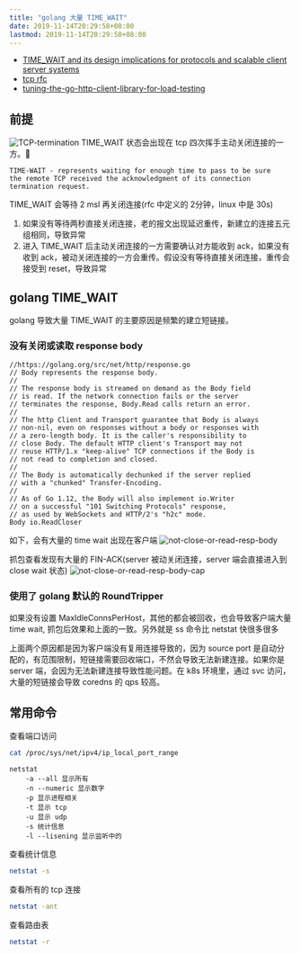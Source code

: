 ```yaml
---
title: "golang 大量 TIME_WAIT"
date: 2019-11-14T20:29:58+08:00
lastmod: 2019-11-14T20:29:58+08:00
---
```


- [TIME_WAIT and its design implications for protocols and scalable client server systems](http://www.serverframework.com/asynchronousevents/2011/01/time-wait-and-its-design-implications-for-protocols-and-scalable-servers.html)
- [tcp rfc](https://tools.ietf.org/html/rfc793#page-37)
- [tuning-the-go-http-client-library-for-load-testing](http://tleyden.github.io/blog/2016/11/21/tuning-the-go-http-client-library-for-load-testing/)<!--more-->

## 前提

![TCP-termination](../../images/TCP-termination.png)
TIME_WAIT 状态会出现在 tcp 四次挥手主动关闭连接的一方。

    TIME-WAIT - represents waiting for enough time to pass to be sure
    the remote TCP received the acknowledgment of its connection
    termination request.

TIME_WAIT 会等待 2 msl 再关闭连接(rfc 中定义的 2分钟，linux 中是 30s)

1. 如果没有等待两秒直接关闭连接，老的报文出现延迟重传，新建立的连接五元组相同，导致异常
2. 进入 TIME_WAIT 后主动关闭连接的一方需要确认对方能收到 ack，如果没有收到 ack，被动关闭连接的一方会重传。假设没有等待直接关闭连接，重传会接受到 reset，导致异常

## golang TIME_WAIT

golang 导致大量 TIME_WAIT 的主要原因是频繁的建立短链接。

### 没有关闭或读取 response body


    //https://golang.org/src/net/http/response.go
    // Body represents the response body.
    //
    // The response body is streamed on demand as the Body field
    // is read. If the network connection fails or the server
    // terminates the response, Body.Read calls return an error.
    //
    // The http Client and Transport guarantee that Body is always
    // non-nil, even on responses without a body or responses with
    // a zero-length body. It is the caller's responsibility to
    // close Body. The default HTTP client's Transport may not
    // reuse HTTP/1.x "keep-alive" TCP connections if the Body is
    // not read to completion and closed.
    //
    // The Body is automatically dechunked if the server replied
    // with a "chunked" Transfer-Encoding.
    //
    // As of Go 1.12, the Body will also implement io.Writer
    // on a successful "101 Switching Protocols" response,
    // as used by WebSockets and HTTP/2's "h2c" mode.
    Body io.ReadCloser

如下，会有大量的 time wait 出现在客户端
![not-close-or-read-resp-body](../../images/not-close-or-read-resp-body.jpg)

抓包查看发现有大量的 FIN-ACK(server 被动关闭连接，server 端会直接进入到 close wait 状态)
![not-close-or-read-resp-body-cap](../../images/not-close-or-read-resp-body-cap.jpg)

### 使用了 golang 默认的 RoundTripper

如果没有设置 MaxIdleConnsPerHost，其他的都会被回收，也会导致客户端大量 time wait, 抓包后效果和上面的一致。另外就是 ss 命令比 netstat 快很多很多

上面两个原因都是因为客户端没有复用连接导致的，因为 source port 是自动分配的，有范围限制，短链接需要回收端口，不然会导致无法新建连接。如果你是 server 端，会因为无法新建连接导致性能问题。在 k8s 环境里，通过 svc 访问，大量的短链接会导致 coredns 的 qps 较高。

## 常用命令
查看端口访问
```sh
cat /proc/sys/net/ipv4/ip_local_port_range
```

```
netstat
    -a --all 显示所有
    -n --numeric 显示数字
    -p 显示进程相关
    -t 显示 tcp
    -u 显示 udp
    -s 统计信息
    -l --lisening 显示监听中的
```

查看统计信息
```bash
netstat -s
```

查看所有的 tcp 连接
```bash
netstat -ant
```

查看路由表
```bash
netstat -r
```
